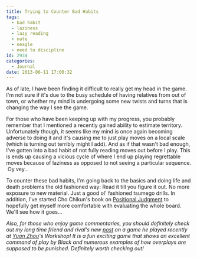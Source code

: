 ```yaml
---
title: Trying to Counter Bad Habits
tags:
  - bad habit
  - laziness
  - lazy reading
  - nate
  - neagle
  - need to discipline
id: 2934
categories:
  - Journal
date: 2013-06-11 17:00:32
---
```


As of late, I have been finding it difficult to really get my head in the game. I'm not sure if it's due to the busy schedule of having relatives from out of town, or whether my mind is undergoing some new twists and turns that is changing the way I see the game.

For those who have been keeping up with my progress, you probably remember that I mentioned a recently gained ability to estimate territory. Unfortunately though, it seems like my mind is once again becoming adverse to doing it and it's causing me to just play moves on a local scale (which is turning out terribly might I add). And as if that wasn't bad enough, I've gotten into a bad habit of not fully reading moves out before I play. This is ends up causing a vicious cycle of where I end up playing regrettable moves because of laziness as opposed to not seeing a particular sequence.  Oy vey...

To counter these bad habits, I'm going back to the basics and doing life and death problems the old fashioned way: Read it till you figure it out. No more exposure to new material. Just a good ol' fashioned tsumego drills. In addition, I've started Cho Chikun's book on <span style="text-decoration: underline;">Positional Judgment</span> to hopefully get myself more comfortable with evaluating the whole board. We'll see how it goes...

_Also, for those who enjoy game commentaries, you should definitely check out my long time friend and rival's new [post](http://nateeagle.com/2013/06/10/workshop-game-against-a-new-little-brother/) on a game he played recently at [Yuan Zhou](http://zhouyuan.com/)'s Workshop! It is a fun exciting game that shows an excellent command of play by Black and numerous examples of how overplays are supposed to be punished. Definitely worth checking out!_